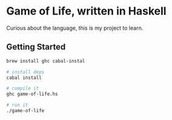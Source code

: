 # Game of Life, written in Haskell

Curious about the language, this is my project to learn.

## Getting Started

```sh
brew install ghc cabal-instal

# install deps
cabal install

# compile it
ghc game-of-life.hs

# run it
./game-of-life
```
